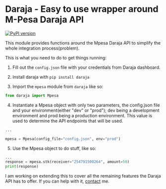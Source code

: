 # Daraja - Easy to use wrapper around M-Pesa Daraja API

[![PyPI version](https://badge.fury.io/py/daraja.svg)](https://badge.fury.io/py/daraja)


This module provides functions around the Mpesa Daraja API to simplify the whole integration process(problem).

This is what you need to do to get things running:

1. Fill out the `config.json` file with your credentials from Daraja dashboard.

2. Install daraja with `pip install daraja`

3. Import the `mpesa` module from `daraja` like so:
```python
from daraja import Mpesa
```

4. Instantiate a Mpesa object with only two parameters, the config.json file and your environment(either "dev" or "prod"); dev being a development environment and prod being a production environment. This value is used to determine the API endpoints that will be used.
```python
...

mpesa = Mpesa(config_file="config.json", env="prod")
```

5. Use the Mpesa object to do stuff, like so:
```python
...
response = mpesa.stk(receiver="254791500264", amount=50)
print(response)
```

I am working on extending this to cover all the remaining features the Daraja API has to offer. If you can help with it, [contact](https://read.gitahi.me/contact) me.
